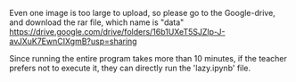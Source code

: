 Even one image is too large to upload, so please go to the Google-drive, and download the rar file, which name is "data" <br>
https://drive.google.com/drive/folders/16b1UXeT5SJZlp-J-avJXuK7EwnCIXgmB?usp=sharing

Since running the entire program takes more than 10 minutes, if the teacher prefers not to execute it, they can directly run the 'lazy.ipynb' file.
